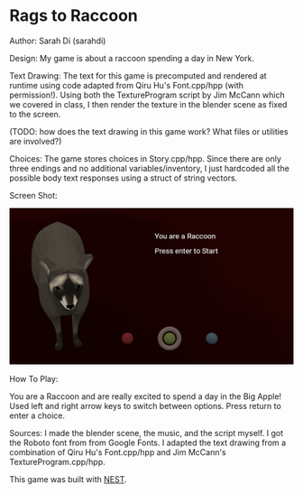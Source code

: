 # Rags to Raccoon

Author: Sarah Di (sarahdi)

Design: My game is about a raccoon spending a day in New York.

Text Drawing: The text for this game is precomputed and rendered at runtime using code adapted from Qiru Hu's Font.cpp/hpp (with permission!). Using both the TextureProgram script by Jim McCann which we covered in class, I then render the texture in the blender scene as fixed to the screen.

(TODO: how does the text drawing in this game work? What files or utilities are involved?)

Choices: The game stores choices in Story.cpp/hpp. Since there are only three endings and no additional variables/inventory, I just hardcoded all the possible body text responses using a struct of string vectors.

Screen Shot:

![Screen Shot](screenshot.png)

How To Play:

You are a Raccoon and are really excited to spend a day in the Big Apple!
Used left and right arrow keys to switch between options. Press return to enter a choice.

Sources: I made the blender scene, the music, and the script myself. I got the Roboto font from from Google Fonts. I adapted the text drawing from a combination of Qiru Hu's Font.cpp/hpp and Jim McCann's TextureProgram.cpp/hpp.

This game was built with [NEST](NEST.md).

